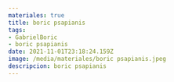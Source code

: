 ```yaml
---
materiales: true
title: boric psapianis
tags:
- GabrielBoric
- boric psapianis
date: 2021-11-01T23:18:24.159Z
image: /media/materiales/boric psapianis.jpeg
descripcion: boric psapianis
---
```

